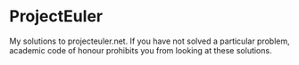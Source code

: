# ProjectEuler
My solutions to projecteuler.net. If you have not solved a particular problem, academic code of honour prohibits you from looking at these solutions.
